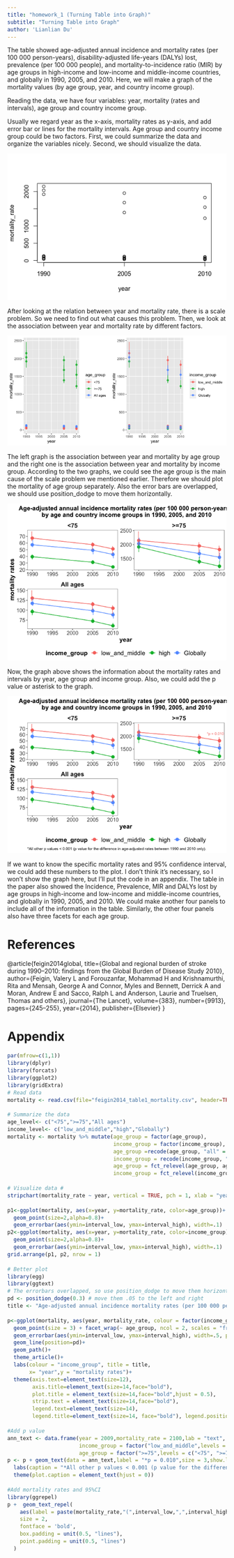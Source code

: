```yaml
---
title: "homework_1 (Turning Table into Graph)"
subtitle: "Turning Table into Graph"
author: 'Lianlian Du'
---
```


The table showed age-adjusted annual incidence and mortality rates (per
100 000 person-years), disability-adjusted life-years (DALYs) lost,
prevalence (per 100 000 people), and mortality-to-incidence ratio (MIR)
by age groups in high-income and low-income and middle-income countries,
and globally in 1990, 2005, and 2010. Here, we will make a graph of the
mortality values (by age group, year, and country income group).

Reading the data, we have four variables: year, mortality (rates and
intervals), age group and country income group.

Usually we regard year as the x-axis, mortality rates as y-axis, and add
error bar or lines for the mortality intervals. Age group and country
income group could be two factors. First, we could summarize the data
and organize the variables nicely. Second, we should visualize the data.

![image](/assets/images/unnamed-chunk-3-1.png)

After looking at the relation between year and mortality rate, there is
a scale problem. So we need to find out what causes this problem. Then,
we look at the association between year and mortality rate by different
factors.

![image](/assets/images/unnamed-chunk-4-1.png)

The left graph is the association between year and mortality by age
group and the right one is the association between year and mortality by
income group. According to the two graphs, we could see the age group is
the main cause of the scale problem we mentioned earlier. Therefore we
should plot the mortality of age group separately. Also the error bars
are overlapped, we should use position\_dodge to move them horizontally.

![image](/assets/images/unnamed-chunk-5-1.png)

Now, the graph above shows the information about the mortality rates and
intervals by year, age group and income group. Also, we could add the p
value or asterisk to the graph.

![image](/assets/images/unnamed-chunk-6-1.png)

If we want to know the specific mortality rates and 95% confidence
interval, we could add these numbers to the plot. I don’t think it’s
necessary, so I won’t show the graph here, but I’ll put the code in an
appendix. The table in the paper also showed the Incidence, Prevalence,
MIR and DALYs lost by age groups in high-income and low-income and
middle-income countries, and globally in 1990, 2005, and 2010. We could
make another four panels to include all of the information in the table.
Similarly, the other four panels also have three facets for each age
group.

References
==========

@article{feigin2014global, title={Global and regional burden of stroke
during 1990–2010: findings from the Global Burden of Disease Study
2010}, author={Feigin, Valery L and Forouzanfar, Mohammad H and
Krishnamurthi, Rita and Mensah, George A and Connor, Myles and Bennett,
Derrick A and Moran, Andrew E and Sacco, Ralph L and Anderson, Laurie
and Truelsen, Thomas and others}, journal={The Lancet}, volume={383},
number={9913}, pages={245–255}, year={2014}, publisher={Elsevier} }

Appendix
========

``` r
par(mfrow=c(1,1))
library(dplyr)
library(forcats)
library(ggplot2)
library(gridExtra)
# Read data 
mortality <- read.csv(file="feigin2014_table1_mortality.csv", header=TRUE, sep=",")

# Summarize the data
age_level<- c("<75",">=75","All ages")
income_level<- c("low_and_middle","high","Globally")
mortality <- mortality %>% mutate(age_group = factor(age_group),
                                  income_group = factor(income_group),
                                  age_group =recode(age_group, "all" = "All ages"),
                                  income_group = recode(income_group, "all" = "Globally"),
                                  age_group = fct_relevel(age_group, age_level),
                                  income_group = fct_relevel(income_group, income_level))

# Visualize data #
stripchart(mortality_rate ~ year, vertical = TRUE, pch = 1, xlab = "year", data = mortality)

p1<-ggplot(mortality, aes(x=year, y=mortality_rate, color=age_group))+
  geom_point(size=2,alpha=0.8)+
  geom_errorbar(aes(ymin=interval_low, ymax=interval_high), width=.1) 
p2<-ggplot(mortality, aes(x=year, y=mortality_rate, color=income_group))+
  geom_point(size=2,alpha=0.8)+
  geom_errorbar(aes(ymin=interval_low, ymax=interval_high), width=.1) 
grid.arrange(p1, p2, nrow = 1)

# Better plot 
library(egg)
library(ggtext)
# The errorbars overlapped, so use position_dodge to move them horizontally
pd <- position_dodge(0.3) # move them .05 to the left and right
title <- "Age-adjusted annual incidence mortality rates (per 100 000 person-years) \n by age and country income groups in 1990, 2005, and 2010"

p<-ggplot(mortality, aes(year, mortality_rate, colour = factor(income_group))) +
  geom_point(size = 3) + facet_wrap(~ age_group, ncol = 2, scales = "free") +
  geom_errorbar(aes(ymin=interval_low, ymax=interval_high), width=.5, position=pd) +
  geom_line(position=pd)+ 
  geom_path()+
  theme_article()+
  labs(colour = "income_group", title = title,
       x= "year",y = "mortality rates")+
  theme(axis.text=element_text(size=12),
        axis.title=element_text(size=14,face="bold"),
        plot.title = element_text(size=14,face="bold",hjust = 0.5),
        strip.text = element_text(size=14,face="bold"),
        legend.text=element_text(size=14),
        legend.title=element_text(size=14, face="bold"), legend.position = "bottom")

#Add p value
ann_text <- data.frame(year = 2009,mortality_rate = 2100,lab = "text",
                       income_group = factor("low_and_middle",levels = c("low_and_middle", "high","Globally")),
                       age_group = factor(">=75",levels = c("<75", ">=75","All ages")))
p <- p + geom_text(data = ann_text,label = "*p = 0.010",size = 3,show.legend = F)+
  labs(caption = "*All other p values < 0.001 (p value for the difference in age-adjusted rates between 1990 and 2010 only).")+
  theme(plot.caption = element_text(hjust = 0))

#Add mortality rates and 95%CI
library(ggrepel)
p +  geom_text_repel(
    aes(label = paste(mortality_rate,"(",interval_low,",",interval_high,")")),
    size = 2,
    fontface = 'bold',
    box.padding = unit(0.5, "lines"),
    point.padding = unit(0.5, "lines")
  )
```
